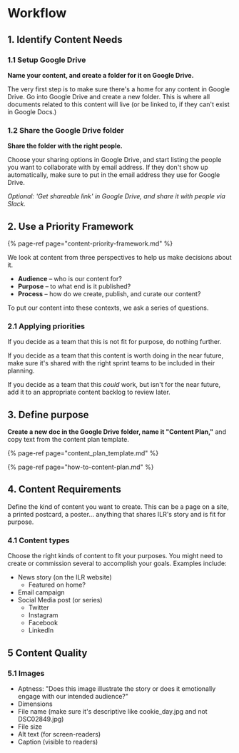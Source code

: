 # Workflow

## 1. Identify Content Needs

### 1.1 Setup Google Drive

**Name your content, and create a folder for it on Google Drive.**

The very first step is to make sure there's a home for any content in Google Drive. Go into Google Drive and create a new folder. This is where all documents related to this content will live \(or be linked to, if they can't exist in Google Docs.\)

### 1.2 Share the Google Drive folder

**Share the folder with the right people.**

Choose your sharing options in Google Drive, and start listing the people you want to collaborate with by email address. If they don't show up automatically, make sure to put in the email address they use for Google Drive.

_Optional: 'Get shareable link' in Google Drive, and share it with people via Slack._

## 2. Use a Priority Framework

{% page-ref page="content-priority-framework.md" %}

We look at content from three perspectives to help us make decisions about it.

* **Audience** – who is our content for? 
* **Purpose** – to what end is it published? 
* **Process** – how do we create, publish, and curate our content?

To put our content into these contexts, we ask a series of questions.

### 2.1 Applying priorities

If you decide as a team that this is not fit for purpose, do nothing further.

If you decide as a team that this content is worth doing in the near future, make sure it's shared with the right sprint teams to be included in their planning.

If you decide as a team that this _could_ work, but isn't for the near future, add it to an appropriate content backlog to review later.

## 3. Define purpose

**Create a new doc in the Google Drive folder, name it "Content Plan,"** and copy text from the content plan template.

{% page-ref page="content_plan_template.md" %}

{% page-ref page="how-to-content-plan.md" %}

## 4. Content Requirements

Define the kind of content you want to create. This can be a page on a site, a printed postcard, a poster... anything that shares ILR's story and is fit for purpose.

### 4.1 Content types

Choose the right kinds of content to fit your purposes. You might need to create or commission several to accomplish your goals. Examples include:

* News story \(on the ILR website\)
  * Featured on home?
* Email campaign
* Social Media post \(or series\) 
  * Twitter
  * Instagram
  * Facebook
  * LinkedIn

## 5 Content Quality

### 5.1 Images

* Aptness: "Does this image illustrate the story or does it emotionally engage with our intended audience?"
* Dimensions
* File name \(make sure it's descriptive like cookie\_day.jpg and not DSC02849.jpg\)
* File size
* Alt text \(for screen-readers\)
* Caption \(visible to readers\)

